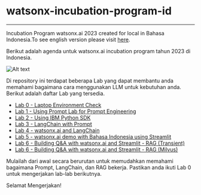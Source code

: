 # watsonx-incubation-program-id

***
Incubation Program watsonx.ai 2023 created for local in Bahasa Indonesia.To see english version please visit [here](https://github.com/knijesh/GenAI_Incubation_watsonx).

Berikut adalah agenda untuk watsonx.ai incubation program tahun 2023 di Indonesia.

![Alt text](https://github.ibm.com/Indonesia-Client-Engineering/watsonx-incubation-program-id/blob/main/Schedule.png)

Di repository ini terdapat beberapa Lab yang dapat membantu anda memahami bagaimana cara menggunakan LLM untuk kebutuhan anda.
Berikut adalah daftar Lab yang tersedia.

- [Lab 0 - Laptop Environment Check](https://github.ibm.com/Indonesia-Client-Engineering/watsonx-incubation-program-id/blob/main/Lab%200%20-%20Laptop%20Environment%20Check/README.md)
- [Lab 1 - Using Prompt Lab for Prompt Engineering](https://github.ibm.com/Indonesia-Client-Engineering/watsonx-incubation-program-id/blob/main/Lab%201%20-%20Using%20Prompt%20Lab%20for%20Prompt%20Engineering/README.md)
- [Lab 2 - Using IBM Python SDK](https://github.ibm.com/Indonesia-Client-Engineering/watsonx-incubation-program-id/blob/main/Lab%202%20-%20Using%20IBM%20Python%20SDK/README.md)
- [Lab 3 - LangChain with Prompt](https://github.ibm.com/Indonesia-Client-Engineering/watsonx-incubation-program-id/tree/main/Lab%203%20-%20Langchain%20with%20Prompt)
- [Lab 4 - watsonx.ai and LangChain](https://github.ibm.com/Indonesia-Client-Engineering/watsonx-incubation-program-id/tree/main/Lab%204%20-%20watsonx%20and%20Langchain)
- [Lab 5 - watsonx.ai demo with Bahasa Indonesia using Streamlit](https://github.ibm.com/Indonesia-Client-Engineering/watsonx-incubation-program-id/tree/main/Lab%205%20-%20watsonxai_demo_ind_streamlit)
- [Lab 6 - Building Q&A with watsonx.ai and Streamlit - RAG (Transient)](https://github.ibm.com/Indonesia-Client-Engineering/watsonx-incubation-program-id/tree/main/Lab%206a%20-%20Building%20Question-Answering%20with%20watsonx.ai%20and%20Streamlit%20with%20Retrieval%20Augmented%20Generation%20(Transient))
- [Lab 6 - Building Q&A with watsonx.ai and Streamlit - RAG (Milvus)](https://github.ibm.com/Indonesia-Client-Engineering/watsonx-incubation-program-id/tree/main/Lab%206b%20-%20Building%20Question-Answering%20with%20watsonx.ai%20and%20Streamlit%20with%20Retrieval%20Augmented%20Generation%20(Milvus))


Mulailah dari awal secara berurutan untuk memudahkan memahami bagaimana Prompt, LangChain, dan RAG bekerja. Pastikan anda ikuti Lab 0 untuk mengerjakan lab-lab berikutnya. 

Selamat Mengerjakan!
